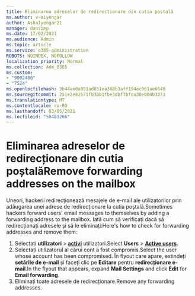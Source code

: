 ```yaml
---
title: Eliminarea adreselor de redirecționare din cutia poștală
ms.author: v-aiyengar
author: AshaIyengar21
manager: dansimp
ms.date: 17/02/2021
ms.audience: Admin
ms.topic: article
ms.service: o365-administration
ROBOTS: NOINDEX, NOFOLLOW
localization_priority: Normal
ms.collection: Adm_O365
ms.custom:
- "9002486"
- "7524"
ms.openlocfilehash: 3b44ae0a981ad851ea368b3aff194ec061ae6648
ms.sourcegitcommit: 251e2e82571fb3bb1fbe3dbf7bfca30e004b3373
ms.translationtype: MT
ms.contentlocale: ro-RO
ms.lasthandoff: 03/05/2021
ms.locfileid: "50483206"
---
```

# <a name="remove-forwarding-addresses-on-the-mailbox"></a><span data-ttu-id="996d0-102">Eliminarea adreselor de redirecționare din cutia poștală</span><span class="sxs-lookup"><span data-stu-id="996d0-102">Remove forwarding addresses on the mailbox</span></span>

<span data-ttu-id="996d0-103">Uneori, hackerii redirecționează mesajele de e-mail ale utilizatorilor prin adăugarea unei adrese de redirecționare la cutia poștală.</span><span class="sxs-lookup"><span data-stu-id="996d0-103">Sometimes hackers forward users' email messages to themselves by adding a forwarding address to the mailbox.</span></span> <span data-ttu-id="996d0-104">Iată cum să verificați dacă să redirecționați adresele și să le eliminați:</span><span class="sxs-lookup"><span data-stu-id="996d0-104">Here's how to check for forwarding addresses and remove them:</span></span>

1. <span data-ttu-id="996d0-105">Selectați **utilizatori**  >  **[activi](https://go.microsoft.com/fwlink/p/?linkid=834822)** utilizatori.</span><span class="sxs-lookup"><span data-stu-id="996d0-105">Select **Users** > **[Active users](https://go.microsoft.com/fwlink/p/?linkid=834822)**.</span></span>
1. <span data-ttu-id="996d0-106">Selectați utilizatorul al cărui cont a fost compromis.</span><span class="sxs-lookup"><span data-stu-id="996d0-106">Select the user whose account has been compromised.</span></span> <span data-ttu-id="996d0-107">În flyout care apare, extindeți **setările de e-mail** și faceți clic pe **Editare** pentru **redirecționare e-mail**.</span><span class="sxs-lookup"><span data-stu-id="996d0-107">In the flyout that appears, expand **Mail Settings** and click **Edit** for **Email forwarding**.</span></span>
1. <span data-ttu-id="996d0-108">Eliminați toate adresele de redirecționare.</span><span class="sxs-lookup"><span data-stu-id="996d0-108">Remove any forwarding addresses.</span></span>
